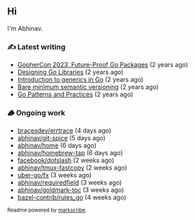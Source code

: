 ## Hi

I'm Abhinav.

### ✍️ Latest writing


- [GopherCon 2023: Future-Proof Go Packages](https://abhinavg.net/2023/09/27/future-proof-packages/) (2 years ago)
- [Designing Go Libraries](https://abhinavg.net/2022/12/06/designing-go-libraries/) (2 years ago)
- [Introduction to generics in Go](https://abhinavg.net/2022/11/23/generics-intro/) (2 years ago)
- [Bare minimum semantic versioning](https://abhinavg.net/2022/11/07/semver/) (2 years ago)
- [Go Patterns and Practices](https://abhinavg.net/2022/09/19/go-patterns-and-practices-talk/) (2 years ago)

### 🪵 Ongoing work


- [bracesdev/errtrace](https://github.com/bracesdev/errtrace) (4 days ago)
- [abhinav/git-spice](https://github.com/abhinav/git-spice) (5 days ago)
- [abhinav/home](https://github.com/abhinav/home) (6 days ago)
- [abhinav/homebrew-tap](https://github.com/abhinav/homebrew-tap) (6 days ago)
- [facebook/dotslash](https://github.com/facebook/dotslash) (2 weeks ago)
- [abhinav/tmux-fastcopy](https://github.com/abhinav/tmux-fastcopy) (2 weeks ago)
- [uber-go/fx](https://github.com/uber-go/fx) (3 weeks ago)
- [abhinav/requiredfield](https://github.com/abhinav/requiredfield) (3 weeks ago)
- [abhinav/goldmark-toc](https://github.com/abhinav/goldmark-toc) (3 weeks ago)
- [bazel-contrib/rules_go](https://github.com/bazel-contrib/rules_go) (4 weeks ago)

<sub>Readme powered by [markscribe](https://github.com/muesli/markscribe).</sub>
